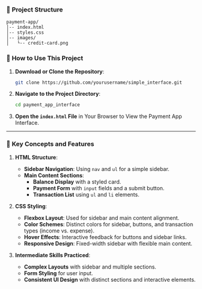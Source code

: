 ### 📂 **Project Structure**

```
payment-app/
│-- index.html
│-- styles.css
│-- images/
│   └-- credit-card.png
```


### 🚀 **How to Use This Project**

1. **Download or Clone the Repository**:
   ```bash
   git clone https://github.com/yourusername/simple_interface.git
   ```

2. **Navigate to the Project Directory**:
   ```bash
   cd payment_app_interface
   ```

3. **Open the `index.html` File** in Your Browser to View the Payment App Interface.

---

### 🌟 **Key Concepts and Features**

1. **HTML Structure**:
   - **Sidebar Navigation**: Using `nav` and `ul` for a simple sidebar.
   - **Main Content Sections**:
     - **Balance Display** with a styled card.
     - **Payment Form** with `input` fields and a submit button.
     - **Transaction List** using `ul` and `li` elements.

2. **CSS Styling**:
   - **Flexbox Layout**: Used for sidebar and main content alignment.
   - **Color Schemes**: Distinct colors for sidebar, buttons, and transaction types (income vs. expense).
   - **Hover Effects**: Interactive feedback for buttons and sidebar links.
   - **Responsive Design**: Fixed-width sidebar with flexible main content.

3. **Intermediate Skills Practiced**:
   - **Complex Layouts** with sidebar and multiple sections.
   - **Form Styling** for user input.
   - **Consistent UI Design** with distinct sections and interactive elements.
